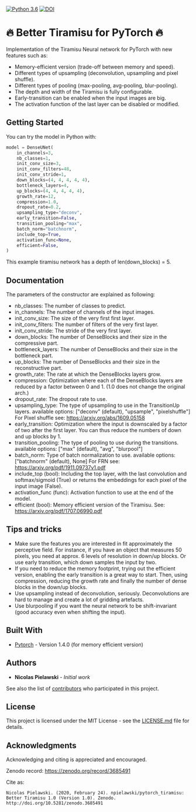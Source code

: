 [![Python 3.6](https://img.shields.io/badge/python-3.6-blue.svg)](https://www.python.org/downloads/release/python-360/) [![DOI](https://zenodo.org/badge/242668685.svg)](https://zenodo.org/badge/latestdoi/242668685)

# 🔥 Better Tiramisu for PyTorch 🔥

Implementation of the Tiramisu Neural network for PyTorch with new features such
as:
* Memory-efficient version (trade-off between memory and speed).
* Different types of upsampling (deconvolution, upsampling and pixel shuffle).
* Different types of pooling (max-pooling, avg-pooling, blur-pooling).
* The depth and width of the Tiramisu is fully configurable.
* Early-transition can be enabled when the input images are big.
* The activation function of the last layer can be disabled or modified.

## Getting Started

You can try the model in Python with:
```py
model = DenseUNet(
    in_channels=3,
    nb_classes=1,
    init_conv_size=3,
    init_conv_filters=48,
    init_conv_stride=1,
    down_blocks=(4, 4, 4, 4, 4),
    bottleneck_layers=4,
    up_blocks=(4, 4, 4, 4, 4),
    growth_rate=12,
    compression=1.0,
    dropout_rate=0.2,
    upsampling_type="deconv",
    early_transition=False,
    transition_pooling="max",
    batch_norm="batchnorm",
    include_top=True,
    activation_func=None,
    efficient=False,
)
```

This example tiramisu network has a depth of len(down_blocks) = 5.


## Documentation

The parameters of the constructor are explained as following:
* nb_classes: The number of classes to predict.
* in_channels: The number of channels of the input images.
* init_conv_size: The size of the very first first layer.
* init_conv_filters: The number of filters of the very first layer.
* init_conv_stride: The stride of the very first layer.
* down_blocks: The number of DenseBlocks and their size in the
    compressive part.
* bottleneck_layers: The number of DenseBlocks and their size in the
    bottleneck part.
* up_blocks: The number of DenseBlocks and their size in the
    reconstructive part.
* growth_rate: The rate at which the DenseBlocks layers grow.
* compression: Optimization where each of the DenseBlocks layers are reduced
    by a factor between 0 and 1. (1.0 does not change the original arch.)
* dropout_rate: The dropout rate to use.
* upsampling_type: The type of upsampling to use in the TransitionUp layers.
    available options: ["deconv" (default), "upsample", "pixelshuffle"]
    For Pixel shuffle see: https://arxiv.org/abs/1609.05158
* early_transition: Optimization where the input is downscaled by a factor
    of two after the first layer. You can thus reduce the numbers of down
    and up blocks by 1.
* transition_pooling: The type of pooling to use during the transitions.
    available options: ["max" (default), "avg", "blurpool"]
* batch_norm: Type of batch normalization to use.
    available options: ["batchnorm" (default), None]
    For FRN see: https://arxiv.org/pdf/1911.09737v1.pdf
* include_top (bool): Including the top layer, with the last convolution
    and softmax/sigmoid (True) or returns the embeddings for each pixel
    of the input image (False).
* activation_func (func): Activation function to use at the end of the model.
* efficient (bool): Memory efficient version of the Tiramisu.
    See: https://arxiv.org/pdf/1707.06990.pdf


## Tips and tricks

* Make sure the features you are interested in fit approximately the perceptive field.
For instance, if you have an object that measures 50 pixels, you need at approx. 6
levels of resolution in down/up blocks. Or use early transition, which down samples
the input by two.
* If you need to reduce the memory footprint, trying out the efficient version,
enabling the early transition is a great way to start. Then, using compression,
reducing the growth rate and finally the number of dense blocks in the down/up blocks.
* Use upsampling instead of deconvolution, seriously. Deconvolutions are hard to
manage and create a lot of gridding artefacts.
* Use blurpooling if you want the neural network to be shift-invariant (good accuracy
even when shifting the input).

## Built With

* [Pytorch](https://pytorch.org/) - Version 1.4.0 (for memory efficient version)


## Authors

* **Nicolas Pielawski** - *Initial work*

See also the list of [contributors](https://github.com/npielawski/torch_tiramisu/contributors) who participated in this project.

## License

This project is licensed under the MIT License - see the [LICENSE.md](LICENSE.md) file for details.

## Acknowledgments

Acknowledging and citing is appreciated and encouraged.

Zenodo record: https://zenodo.org/record/3685491

Cite as:
```
Nicolas Pielawski. (2020, February 24). npielawski/pytorch_tiramisu: Better Tiramisu 1.0 (Version 1.0). Zenodo. http://doi.org/10.5281/zenodo.3685491
```